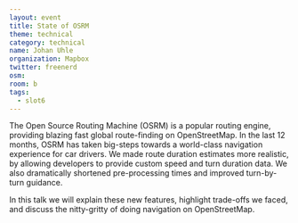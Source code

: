 ```yaml
---
layout: event
title: State of OSRM
theme: technical
category: technical
name: Johan Uhle
organization: Mapbox
twitter: freenerd
osm:
room: b
tags:
  - slot6
---
```

The Open Source Routing Machine (OSRM) is a popular routing engine, providing blazing fast global route-finding on OpenStreetMap. In the last 12 months, OSRM has taken big-steps towards a world-class navigation experience for car drivers. We made route duration estimates more realistic, by allowing developers to provide custom speed and turn duration data. We also dramatically shortened pre-processing times and improved turn-by-turn guidance.

In this talk we will explain these new features, highlight trade-offs we faced, and discuss the nitty-gritty of doing navigation on OpenStreetMap.
